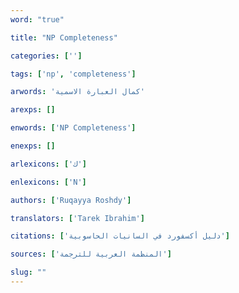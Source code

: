 ```yaml
---
word: "true"

title: "NP Completeness"

categories: ['']

tags: ['np', 'completeness']

arwords: 'كمال العبارة الاسمية'

arexps: []

enwords: ['NP Completeness']

enexps: []

arlexicons: ['ك']

enlexicons: ['N']

authors: ['Ruqayya Roshdy']

translators: ['Tarek Ibrahim']

citations: ['دليل أكسفورد في السانيات الحاسوبية']

sources: ['المنظمة العربية للترجمة']

slug: ""
---
```

